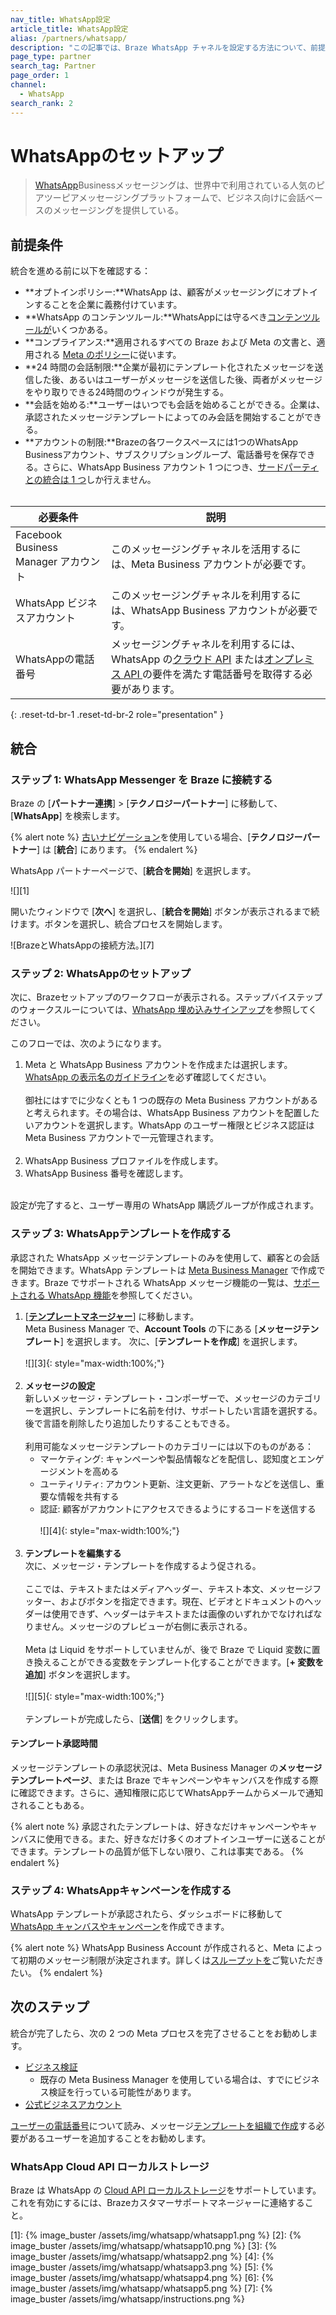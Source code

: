```yaml
---
nav_title: WhatsApp設定
article_title: WhatsApp設定
alias: /partners/whatsapp/
description: "この記事では、Braze WhatsApp チャネルを設定する方法について、前提条件や推奨される次のステップを含めて説明します。"
page_type: partner
search_tag: Partner
page_order: 1
channel:
  - WhatsApp
search_rank: 2
---
```


# WhatsAppのセットアップ

> [WhatsApp](https://www.whatsapp.com/)Businessメッセージングは、世界中で利用されている人気のピアツーピアメッセージングプラットフォームで、ビジネス向けに会話ベースのメッセージングを提供している。	

## 前提条件

統合を進める前に以下を確認する：

- **オプトインポリシー:**WhatsApp は、顧客がメッセージングにオプトインすることを企業に義務付けています。
- **WhatsApp のコンテンツルール:**WhatsAppには守るべき[コンテンツルールが](https://www.whatsapp.com/legal/commerce-policy?l=en)いくつかある。
- **コンプライアンス:**適用されるすべての Braze および Meta の文書と、適用される [Meta のポリシー](https://www.whatsapp.com/legal/?lang=en)に従います。
- **24 時間の会話制限:**企業が最初にテンプレート化されたメッセージを送信した後、あるいはユーザーがメッセージを送信した後、両者がメッセージをやり取りできる24時間のウィンドウが発生する。 
- **会話を始める:**ユーザーはいつでも会話を始めることができる。企業は、承認されたメッセージテンプレートによってのみ会話を開始することができる。
- **アカウントの制限:**Brazeの各ワークスペースには1つのWhatsApp Businessアカウント、サブスクリプショングループ、電話番号を保存できる。さらに、WhatsApp Business アカウント 1 つにつき、[サードパーティとの統合は 1 つ](https://developers.facebook.com/docs/whatsapp/embedded-signup/faq#faq_194614375799047)しか行えません。
<br><br>

| 必要条件| 説明|
| ---| --- |
| Facebook Business Manager アカウント | このメッセージングチャネルを活用するには、Meta Business アカウントが必要です。 |
| WhatsApp ビジネスアカウント | このメッセージングチャネルを利用するには、WhatsApp Business アカウントが必要です。 |
| WhatsAppの電話番号 | メッセージングチャネルを利用するには、WhatsApp の[クラウド API](https://developers.facebook.com/docs/whatsapp/cloud-api/phone-numbers) または[オンプレミス API ](https://developers.facebook.com/docs/whatsapp/on-premises/phone-numbers)の要件を満たす電話番号を取得する必要があります。  | 
{: .reset-td-br-1 .reset-td-br-2 role="presentation" }

## 統合

### ステップ 1: WhatsApp Messenger を Braze に接続する

Braze の [**パートナー連携**] > [**テクノロジーパートナー**] に移動して、[**WhatsApp**] を検索します。

{% alert note %}
[古いナビゲーション]({{site.baseurl}}/navigation)を使用している場合、[**テクノロジーパートナー**] は [**統合**] にあります。
{% endalert %}

WhatsApp パートナーページで、[**統合を開始**] を選択します。

![][1]

開いたウィンドウで [**次へ**] を選択し、[**統合を開始**] ボタンが表示されるまで続けます。ボタンを選択し、統合プロセスを開始します。

![BrazeとWhatsAppの接続方法。][7]

### ステップ 2: WhatsAppのセットアップ

次に、Brazeセットアップのワークフローが表示される。ステップバイステップのウォークスルーについては、[WhatsApp 埋め込みサインアップ]({{site.baseurl}}/user_guide/message_building_by_channel/whatsapp/overview/embedded_signup/)を参照してください。 

このフローでは、次のようになります。
1. Meta と WhatsApp Business アカウントを作成または選択します。[WhatsApp の表示名のガイドライン](https://www.facebook.com/business/help/757569725593362)を必ず確認してください。<br><br>御社にはすでに少なくとも 1 つの既存の Meta Business アカウントがあると考えられます。その場合は、WhatsApp Business アカウントを配置したいアカウントを選択します。WhatsApp のユーザー権限とビジネス認証は Meta Business アカウントで一元管理されます。<br><br>
2. WhatsApp Business プロファイルを作成します。
3. WhatsApp Business 番号を確認します。<br><br>

設定が完了すると、ユーザー専用の WhatsApp 購読グループが作成されます。

### ステップ 3: WhatsAppテンプレートを作成する

承認された WhatsApp メッセージテンプレートのみを使用して、顧客との会話を開始できます。WhatsApp テンプレートは [Meta Business Manager](https://www.facebook.com/business/help/2055875911147364?id=2129163877102343) で作成できます。Braze でサポートされる WhatsApp メッセージ機能の一覧は、[サポートされる WhatsApp 機能]({{site.baseurl}}/user_guide/message_building_by_channel/whatsapp/whatsapp_campaign/create#supported-whatsapp-features)を参照してください。

1. [**[テンプレートマネージャー](https://business.facebook.com/wa/manage/message-templates)**] に移動します。<br>
Meta Business Manager で、**Account Tools** の下にある [**メッセージテンプレート**] を選択します。
次に、[**テンプレートを作成**] を選択します。<br><br>![][3]{: style="max-width:100%;"}<br><br>
2. **メッセージの設定**<br>
新しいメッセージ・テンプレート・コンポーザーで、メッセージのカテゴリーを選択し、テンプレートに名前を付け、サポートしたい言語を選択する。後で言語を削除したり追加したりすることもできる。<br><br> 
	利用可能なメッセージテンプレートのカテゴリーには以下のものがある：
	- マーケティング: キャンペーンや製品情報などを配信し、認知度とエンゲージメントを高める
	- ユーティリティ: アカウント更新、注文更新、アラートなどを送信し、重要な情報を共有する
	- 認証: 顧客がアカウントにアクセスできるようにするコードを送信する<br><br> 
	![][4]{: style="max-width:100%;"}<br><br>
3. **テンプレートを編集する**<br>
次に、メッセージ・テンプレートを作成するよう促される。<br><br>ここでは、テキストまたはメディアヘッダー、テキスト本文、メッセージフッター、およびボタンを指定できます。現在、ビデオとドキュメントのヘッダーは使用できず、ヘッダーはテキストまたは画像のいずれかでなければなりません。メッセージのプレビューが右側に表示される。<br><br>Meta は Liquid をサポートしていませんが、後で Braze で Liquid 変数に置き換えることができる変数をテンプレート化することができます。[**\+ 変数を追加**] ボタンを選択します。<br><br>![][5]{: style="max-width:100%;"}<br><br>テンプレートが完成したら、[**送信**] をクリックします。 

#### テンプレート承認時間

メッセージテンプレートの承認状況は、Meta Business Manager の**メッセージテンプレートページ**、または Braze でキャンペーンやキャンバスを作成する際に確認できます。さらに、通知権限に応じてWhatsAppチームからメールで通知されることもある。 

{% alert note %}
承認されたテンプレートは、好きなだけキャンペーンやキャンバスに使用できる。また、好きなだけ多くのオプトインユーザーに送ることができます。テンプレートの品質が低下しない限り、これは事実である。
{% endalert %}

### ステップ 4: WhatsAppキャンペーンを作成する

WhatsApp テンプレートが承認されたら、ダッシュボードに移動して [WhatsApp キャンバスやキャンペーン]({{site.baseurl}}/user_guide/message_building_by_channel/whatsapp/whatsapp_campaign/create/)を作成できます。 

{% alert note %}
WhatsApp Business Account が作成されると、Meta によって初期のメッセージ制限が決定されます。詳しくは[スループットを]({{site.baseurl}}/user_guide/message_building_by_channel/sms/phone_numbers/10dlc/#throughput)ご覧いただきたい。
{% endalert %}

## 次のステップ

統合が完了したら、次の 2 つの Meta プロセスを完了させることをお勧めします。
- [ビジネス検証](https://www.facebook.com/business/help/2058515294227817?id=180505742745347)
	- 既存の Meta Business Manager を使用している場合は、すでにビジネス検証を行っている可能性があります。 
- [公式ビジネスアカウント](https://www.facebook.com/business/help/604726921052590?ref=search_new_0)

[ユーザーの電話番号]({{site.baseurl}}/user_guide/message_building_by_channel/whatsapp/user_phone_numbers/)について読み、メッセージ[テンプレートを組織で作成](https://www.facebook.com/business/help/2169003770027706?id=2190812977867143)する必要があるユーザーを追加することをお勧めします。

### WhatsApp Cloud API ローカルストレージ

Braze は WhatsApp の [Cloud API ローカルストレージ](https://developers.facebook.com/docs/whatsapp/cloud-api/overview/local-storage?content_id=ka6F9gESPqhQpm5)をサポートしています。これを有効にするには、Brazeカスタマーサポートマネージャーに連絡すること。

[1]: {% image_buster /assets/img/whatsapp/whatsapp1.png %}
[2]: {% image_buster /assets/img/whatsapp/whatsapp10.png %}
[3]: {% image_buster /assets/img/whatsapp/whatsapp2.png %}
[4]: {% image_buster /assets/img/whatsapp/whatsapp3.png %}
[5]: {% image_buster /assets/img/whatsapp/whatsapp4.png %}
[6]: {% image_buster /assets/img/whatsapp/whatsapp5.png %}
[7]: {% image_buster /assets/img/whatsapp/instructions.png %} 
